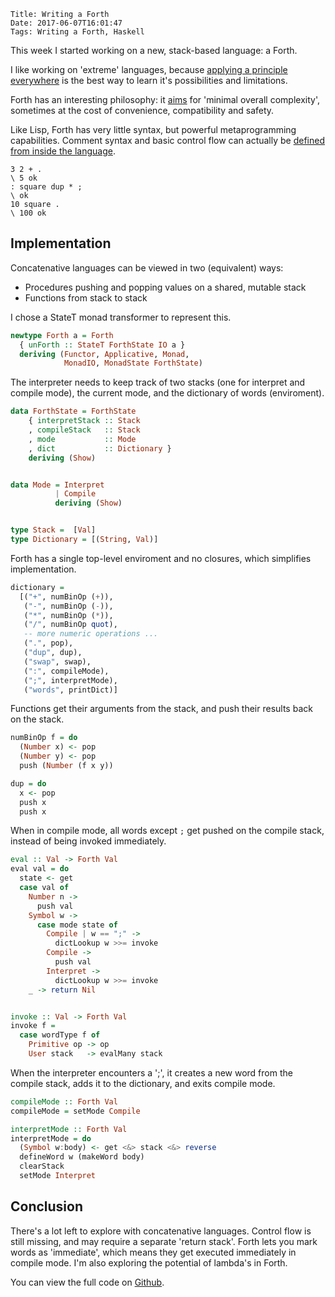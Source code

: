     Title: Writing a Forth
    Date: 2017-06-07T16:01:47
    Tags: Writing a Forth, Haskell

This week I started working on a new, stack-based language: a Forth.

<!-- more -->

I like working on 'extreme' languages, because [applying a principle everywhere](http://blog.ezyang.com/2012/11/extremist-programming/) is the best way to learn it's possibilities and limitations.

Forth has an interesting philosophy: it [aims](http://www.ultratechnology.com/forththoughts.htm) for 'minimal overall complexity', sometimes at the cost of convenience, compatibility and safety.

Like Lisp, Forth has very little syntax, but powerful metaprogramming capabilities. Comment syntax and basic control flow can actually be [defined from inside the language](http://yosefk.com/blog/my-history-with-forth-stack-machines.html).


```forth
3 2 + .
\ 5 ok
: square dup * ;
\ ok
10 square .
\ 100 ok
```

## Implementation

Concatenative languages can be viewed in two (equivalent) ways:

- Procedures pushing and popping values on a shared, mutable stack
- Functions from stack to stack

I chose a StateT monad transformer to represent this.

```haskell
newtype Forth a = Forth
  { unForth :: StateT ForthState IO a }
  deriving (Functor, Applicative, Monad,
            MonadIO, MonadState ForthState)
```

The interpreter needs to keep track of two stacks (one for interpret and compile mode), the current mode, and the dictionary of words (enviroment).

```haskell
data ForthState = ForthState
    { interpretStack :: Stack
    , compileStack   :: Stack
    , mode           :: Mode
    , dict           :: Dictionary }
    deriving (Show)


data Mode = Interpret
          | Compile
          deriving (Show)


type Stack =  [Val]
type Dictionary = [(String, Val)]
```

Forth has a single top-level enviroment and no closures, which simplifies implementation.

```haskell
dictionary =
  [("+", numBinOp (+)),
   ("-", numBinOp (-)),
   ("*", numBinOp (*)),
   ("/", numBinOp quot),
   -- more numeric operations ...
   (".", pop),
   ("dup", dup),
   ("swap", swap),
   (":", compileMode),
   (";", interpretMode),
   ("words", printDict)]
```

Functions get their arguments from the stack, and push their results back on the stack.

```haskell
numBinOp f = do
  (Number x) <- pop
  (Number y) <- pop
  push (Number (f x y))

dup = do
  x <- pop
  push x
  push x
```

When in compile mode, all words except `;` get pushed on the compile stack, instead of being invoked immediately.

```haskell
eval :: Val -> Forth Val
eval val = do
  state <- get
  case val of
    Number n ->
      push val
    Symbol w ->
      case mode state of
        Compile | w == ";" ->
          dictLookup w >>= invoke
        Compile ->
          push val
        Interpret ->
          dictLookup w >>= invoke
    _ -> return Nil


invoke :: Val -> Forth Val
invoke f =
  case wordType f of
    Primitive op -> op
    User stack   -> evalMany stack
```

When the interpreter encounters a ';', it creates a new word from the compile stack, adds it to the dictionary, and exits compile mode.

```haskell
compileMode :: Forth Val
compileMode = setMode Compile

interpretMode :: Forth Val
interpretMode = do
  (Symbol w:body) <- get <&> stack <&> reverse
  defineWord w (makeWord body)
  clearStack
  setMode Interpret
```

## Conclusion
There's a lot left to explore with concatenative languages.
Control flow is still missing, and may require a separate 'return stack'.
Forth lets you mark words as 'immediate', which means they get executed immediately in compile mode.
I'm also exploring the potential of lambda's in Forth.

You can view the full code on [Github](https://github.com/reinvdwoerd/forth).
